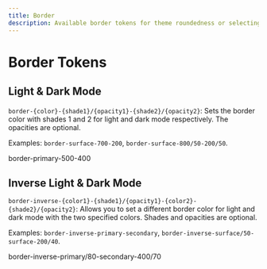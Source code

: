 ```yaml
---
title: Border
description: Available border tokens for theme roundedness or selecting border colors for light and dark modes.
---
```


# Border Tokens

## Light & Dark Mode

`border-{color}-{shade1}/{opacity1}-{shade2}/{opacity2}`: Sets the border color with shades 1 and 2 for light and dark mode respectively. The opacities are optional.

Examples: `border-surface-700-200`, `border-surface-800/50-200/50`.

<div class="flex justify-center items-center h-30 border-1 border-primary-500-400 rounded-token-container mt-4">
    <div class="font-bold text-surface-900-50">border-primary-500-400</div>
</div>

## Inverse Light & Dark Mode

`border-inverse-{color1}-{shade1}/{opacity1}-{color2}-{shade2}/{opacity2}`: Allows you to set a different border color for light and dark mode with the two specified colors. Shades and opacities are optional.

Examples: `border-inverse-primary-secondary`, `border-inverse-surface/50-surface-200/40`.

<div class="flex justify-center items-center h-30 border-1 border-inverse-primary/80-secondary-400/70 rounded-token-container mt-4">
    <div class="font-bold text-surface-900-50">border-inverse-primary/80-secondary-400/70</div>
</div>